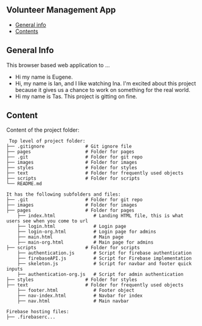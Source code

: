 ## Volunteer Management App

* [General info](#general-info)
* [Contents](#content)

## General Info
This browser based web application to ...
* Hi my name is Eugene.
* Hi, my name is Ian, and I like watching Ina. I'm excited about this project because it gives us a chance to work on something for the real world.
* Hi my name is Tas. This project is gitting on fine.

## Content
Content of the project folder:

```
 Top level of project folder: 
├── .gitignore               # Git ignore file
├── pages                    # Folder for pages
├── .git                     # Folder for git repo
├── images                   # Folder for images
├── styles                   # Folder for styles
├── text                     # Folder for frequently used objects
├── scripts                  # Folder for scripts
└── README.md

It has the following subfolders and files:
├── .git                     # Folder for git repo
├── images                   # Folder for images
├── pages                    # Folder for pages
    ├── index.html              # Landing HTML file, this is what users see when you come to url
    ├── login.html              # Login page
    ├── login-org.html          # Login page for admins
    ├── main.html               # Main page
    ├── main-org.html           # Main page for admins
├── scripts                  # Folder for scripts
    ├── authentication.js       # Script for firebase authentication
    ├── firebaseAPI.js          # Script for Firebase implementation
    ├── skeleton.js             # Script for navbar and footer quick inputs
    ├── authentication-org.js   # Script for admin authentication
├── styles                   # Folder for styles
├── text                     # Folder for frequently used objects
    ├── footer.html             # Footer object
    ├── nav-index.html          # Navbar for index
    ├── nav.html                # Main navbar

Firebase hosting files: 
├── .firebaserc...


```
